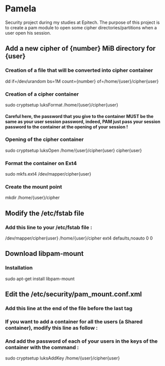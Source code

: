# Pamela
Security project during my studies at Epitech.
The purpose of this project is to create a pam module to open some cipher directories/partitions when a user open his session.

## Add a new cipher of {number} MiB directory for {user}
### Creation of a file that will be converted into cipher container
dd if=/dev/urandom bs=1M count={number} of=/home/{user}/cipher{user}

### Creation of a cipher container
sudo cryptsetup luksFormat /home/{user}/cipher{user}

#### Careful here, the password that you give to the container MUST be the same as your user session password, indeed, PAM just pass your session password to the container at the opening of your session !

### Opening of the cipher container
sudo cryptsetup luksOpen /home/{user}/cipher{user} cipher{user}

### Format the container on Ext4
sudo mkfs.ext4 /dev/mapper/cipher{user}

### Create the mount point
mkdir /home/{user}/cipher

## Modify the /etc/fstab file
### Add this line to your /etc/fstab file :
/dev/mapper/cipher{user}  /home/{user}/cipher ext4  defaults,noauto 0 0

## Download libpam-mount
### Installation
sudo apt-get install libpam-mount

## Edit the /etc/security/pam_mount.conf.xml
### Add this line at the end of the file before the last tag </pam-mount>
<volume user="{user}" mountpoint="/home/{user}/cipher" path="/home/{user}/cipher{user}" fstype="crypt" />

### If you want to add a container for all the users (a Shared container), modify this line as follow :
<volume user="*" mountpoint="/home/{user}/cipher" path="/home/{user}/cipher{user}" fstype="crypt" />

### And add the password of each of your users in the keys of the container with the command :
sudo cryptsetup luksAddKey /home/{user}/cipher{user}
